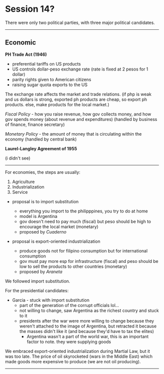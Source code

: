 # Session 14?

There were only two political parties, with three major political candidates.

---

## Economic

**PH Trade Act (1946)**

- preferential tariffs on US products
- US controls dollar-peso exchange rate (rate is fixed at 2 pesos for 1 dollar)
- parity rights given to American citizens
- raising sugar quota exports to the US

The exchange rate affects the market and trade relations. (if php is weak and us dollars is strong, exported ph products are cheap, so export ph products. else, make products for the local market.)

*Fiscal Policy* - how you raise revenue, how gov collects money, and how gov spends money (about revenue and expenditures) (handled by business of finance, finance secretary)

*Monetary Policy* - the amount of money that is circulating within the economy (handled by central bank)

**Laurel-Langley Agreement of 1955**

(i didn't see)

---

For economies, the steps are usually:

1. Agriculture
2. Industrialization
3. Service

- proposal is to import substitution
	- everything you import to the philipppines, you try to do at home
	- model is Argentina
	- gov doesn't need to pay much (fiscal) but peso should be high to encourage the local market (monetary)
	- proposed by *Cuaderno*

- proposal is export-oriented industrialization
	- produce goods not for filipino consumption but for international consumption
	- gov must pay more esp for infrastructure (fiscal) and peso should be low to sell the products to other countries (monetary)
	- proposed by *Araneta*

We followed import substitution.

For the presidential candidates:

- Garcia - stuck with import substitution
	- part of the generation of the corrupt officials lol...
	- not willing to change, saw Argentina as the richest country and stuck to it
	- presidents after the war were more willing to change because they weren't attached to the image of Argentina, but retracted it because the masses didn't like it (and because they'd have to tax the elites)
		- Argentina wasn't a part of the world war, this is an important factor to note. they were supplying goods

We embraced export-oriented industrialization during Martial Law, but it was too late. The price of oil skyrocketed (wars in the Middle East) which made goods more expensive to produce (we are not oil producing).

---